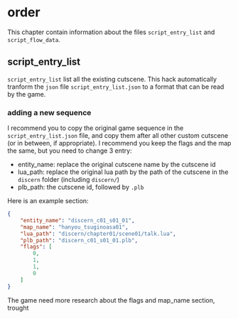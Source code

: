 # order

This chapter contain information about the files `script_entry_list` and `script_flow_data`.

## script_entry_list
`script_entry_list` list all the existing cutscene. This hack automatically tranform the `json` file `script_entry_list.json` to a format that can be read by the game.

### adding a new sequence
I recommend you to copy the original game sequence in the `script_entry_list.json` file, and copy them after all other custom cutscene (or in between, if appropriate). I recommend you keep the flags and the map the same, but you need to change 3 entry:
- entity_name: replace the original cutscene name by the cutscene id
- lua_path: replace the original lua path by the path of the cutscene in the `discern` folder (including `discern/`)
- plb_path: the cutscene id, followed by `.plb`

Here is an example section:
```json
{
	"entity_name": "discern_c01_s01_01",
	"map_name": "hanyou_tsuginoasa01",
	"lua_path": "discern/chapter01/scene01/talk.lua",
	"plb_path": "discern_c01_s01_01.plb",
	"flags": [
		0,
		1,
		1,
		0
	]
}
```

The game need more research about the flags and map_name section, trought
